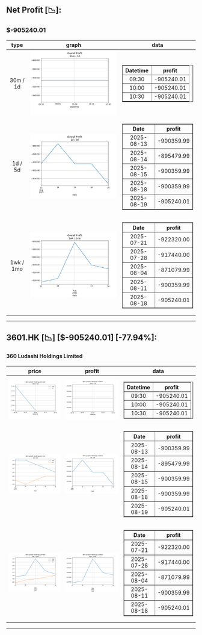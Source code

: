 ## Net Profit [📉]:
### $-905240.01
|type|graph|data|
|:---:|:---:|:---:|
|30m / 1d|![net_profit](image/overall_30m-1d.png)|<table border="1" class="dataframe"> <thead> <tr style="text-align: center;"> <th>Datetime</th> <th>profit</th> </tr> </thead> <tbody> <tr> <td>09:30</td> <td>-905240.01</td> </tr> <tr> <td>10:00</td> <td>-905240.01</td> </tr> <tr> <td>10:30</td> <td>-905240.01</td> </tr> </tbody></table>|
|1d / 5d|![net_profit](image/overall_1d-5d.png)|<table border="1" class="dataframe"> <thead> <tr style="text-align: center;"> <th>Date</th> <th>profit</th> </tr> </thead> <tbody> <tr> <td>2025-08-13</td> <td>-900359.99</td> </tr> <tr> <td>2025-08-14</td> <td>-895479.99</td> </tr> <tr> <td>2025-08-15</td> <td>-900359.99</td> </tr> <tr> <td>2025-08-18</td> <td>-900359.99</td> </tr> <tr> <td>2025-08-19</td> <td>-905240.01</td> </tr> </tbody></table>|
|1wk / 1mo|![net_profit](image/overall_1wk-1mo.png)|<table border="1" class="dataframe"> <thead> <tr style="text-align: center;"> <th>Date</th> <th>profit</th> </tr> </thead> <tbody> <tr> <td>2025-07-21</td> <td>-922320.00</td> </tr> <tr> <td>2025-07-28</td> <td>-917440.00</td> </tr> <tr> <td>2025-08-04</td> <td>-871079.99</td> </tr> <tr> <td>2025-08-11</td> <td>-900359.99</td> </tr> <tr> <td>2025-08-18</td> <td>-905240.01</td> </tr> </tbody></table>|
---
## 3601.HK [📉] [$-905240.01] [-77.94%]:
#### 360 Ludashi Holdings Limited
|price|profit|data|
|:---:|:---:|:---:|
|![price](image/3601.HK_30m-1d_price.png)|![profit](image/3601.HK_30m-1d_profit.png)|<table border="1" class="dataframe"> <thead> <tr style="text-align: center;"> <th>Datetime</th> <th>profit</th> </tr> </thead> <tbody> <tr> <td>09:30</td> <td>-905240.01</td> </tr> <tr> <td>10:00</td> <td>-905240.01</td> </tr> <tr> <td>10:30</td> <td>-905240.01</td> </tr> </tbody></table>|
|![price](image/3601.HK_1d-5d_price.png)|![profit](image/3601.HK_1d-5d_profit.png)|<table border="1" class="dataframe"> <thead> <tr style="text-align: center;"> <th>Date</th> <th>profit</th> </tr> </thead> <tbody> <tr> <td>2025-08-13</td> <td>-900359.99</td> </tr> <tr> <td>2025-08-14</td> <td>-895479.99</td> </tr> <tr> <td>2025-08-15</td> <td>-900359.99</td> </tr> <tr> <td>2025-08-18</td> <td>-900359.99</td> </tr> <tr> <td>2025-08-19</td> <td>-905240.01</td> </tr> </tbody></table>|
|![price](image/3601.HK_1wk-1mo_price.png)|![profit](image/3601.HK_1wk-1mo_profit.png)|<table border="1" class="dataframe"> <thead> <tr style="text-align: center;"> <th>Date</th> <th>profit</th> </tr> </thead> <tbody> <tr> <td>2025-07-21</td> <td>-922320.00</td> </tr> <tr> <td>2025-07-28</td> <td>-917440.00</td> </tr> <tr> <td>2025-08-04</td> <td>-871079.99</td> </tr> <tr> <td>2025-08-11</td> <td>-900359.99</td> </tr> <tr> <td>2025-08-18</td> <td>-905240.01</td> </tr> </tbody></table>|
---
